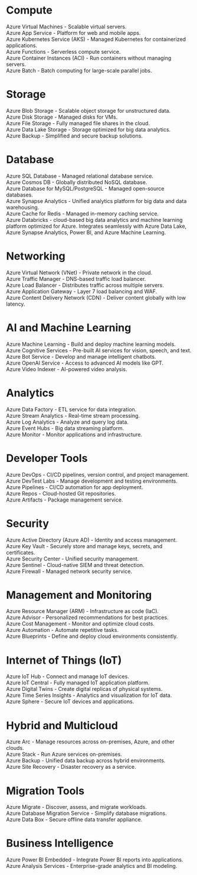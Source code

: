 # Compute  
Azure Virtual Machines - Scalable virtual servers.  
Azure App Service - Platform for web and mobile apps.  
Azure Kubernetes Service (AKS) - Managed Kubernetes for containerized applications.  
Azure Functions - Serverless compute service.  
Azure Container Instances (ACI) - Run containers without managing servers.  
Azure Batch - Batch computing for large-scale parallel jobs.  

# Storage  
Azure Blob Storage - Scalable object storage for unstructured data.  
Azure Disk Storage - Managed disks for VMs.  
Azure File Storage - Fully managed file shares in the cloud.  
Azure Data Lake Storage - Storage optimized for big data analytics.  
Azure Backup - Simplified and secure backup solutions.  

# Database  
Azure SQL Database - Managed relational database service.  
Azure Cosmos DB - Globally distributed NoSQL database.  
Azure Database for MySQL/PostgreSQL - Managed open-source databases.  
Azure Synapse Analytics - Unified analytics platform for big data and data warehousing.  
Azure Cache for Redis - Managed in-memory caching service.  
Azure Databricks - cloud-based big data analytics and machine learning platform optimized for Azure. Integrates seamlessly with Azure Data Lake, Azure Synapse Analytics, Power BI, and Azure Machine Learning.  
# Networking  
Azure Virtual Network (VNet) - Private network in the cloud.  
Azure Traffic Manager - DNS-based traffic load balancer.  
Azure Load Balancer - Distributes traffic across multiple servers.  
Azure Application Gateway - Layer 7 load balancing and WAF.  
Azure Content Delivery Network (CDN) - Deliver content globally with low latency.  

# AI and Machine Learning  
Azure Machine Learning - Build and deploy machine learning models.  
Azure Cognitive Services - Pre-built AI services for vision, speech, and text.  
Azure Bot Service - Develop and manage intelligent chatbots.  
Azure OpenAI Service - Access to advanced AI models like GPT.  
Azure Video Indexer - AI-powered video analysis.  

# Analytics  
Azure Data Factory - ETL service for data integration.  
Azure Stream Analytics - Real-time stream processing.  
Azure Log Analytics - Analyze and query log data.  
Azure Event Hubs - Big data streaming platform.  
Azure Monitor - Monitor applications and infrastructure.  

# Developer Tools  
Azure DevOps - CI/CD pipelines, version control, and project management.  
Azure DevTest Labs - Manage development and testing environments.  
Azure Pipelines - CI/CD automation for app deployment.  
Azure Repos - Cloud-hosted Git repositories.  
Azure Artifacts - Package management service.  

# Security  
Azure Active Directory (Azure AD) - Identity and access management.  
Azure Key Vault - Securely store and manage keys, secrets, and certificates.  
Azure Security Center - Unified security management.  
Azure Sentinel - Cloud-native SIEM and threat detection.  
Azure Firewall - Managed network security service.  

# Management and Monitoring  
Azure Resource Manager (ARM) - Infrastructure as code (IaC).  
Azure Advisor - Personalized recommendations for best practices.  
Azure Cost Management - Monitor and optimize cloud costs.  
Azure Automation - Automate repetitive tasks.  
Azure Blueprints - Define and deploy cloud environments consistently.  

# Internet of Things (IoT)  
Azure IoT Hub - Connect and manage IoT devices.  
Azure IoT Central - Fully managed IoT application platform.  
Azure Digital Twins - Create digital replicas of physical systems.  
Azure Time Series Insights - Analytics and visualization for IoT data.  
Azure Sphere - Secure IoT devices and applications.  

# Hybrid and Multicloud  
Azure Arc - Manage resources across on-premises, Azure, and other clouds.  
Azure Stack - Run Azure services on-premises.  
Azure Backup - Unified data backup across hybrid environments.  
Azure Site Recovery - Disaster recovery as a service.  

# Migration Tools  
Azure Migrate - Discover, assess, and migrate workloads.  
Azure Database Migration Service - Simplify database migrations.  
Azure Data Box - Secure offline data transfer appliance.  

# Business Intelligence  
Azure Power BI Embedded - Integrate Power BI reports into applications.  
Azure Analysis Services - Enterprise-grade analytics and BI modeling.  
